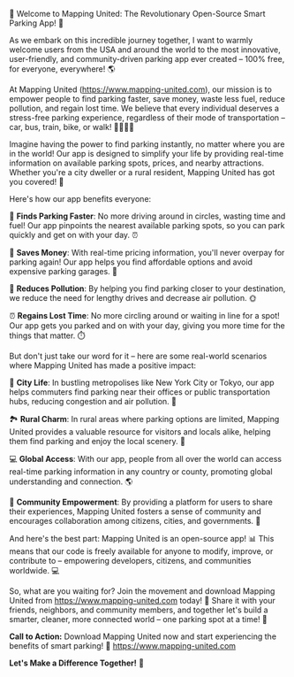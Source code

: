 🚀 Welcome to Mapping United: The Revolutionary Open-Source Smart Parking App! 🏼

As we embark on this incredible journey together, I want to warmly welcome users from the USA and around the world to the most innovative, user-friendly, and community-driven parking app ever created – 100% free, for everyone, everywhere! 🌎

At Mapping United (https://www.mapping-united.com), our mission is to empower people to find parking faster, save money, waste less fuel, reduce pollution, and regain lost time. We believe that every individual deserves a stress-free parking experience, regardless of their mode of transportation – car, bus, train, bike, or walk! 🚴‍♀️🚌💨

Imagine having the power to find parking instantly, no matter where you are in the world! Our app is designed to simplify your life by providing real-time information on available parking spots, prices, and nearby attractions. Whether you're a city dweller or a rural resident, Mapping United has got you covered! 🌄

Here's how our app benefits everyone:

🚀 **Finds Parking Faster**: No more driving around in circles, wasting time and fuel! Our app pinpoints the nearest available parking spots, so you can park quickly and get on with your day. ⏰

💸 **Saves Money**: With real-time pricing information, you'll never overpay for parking again! Our app helps you find affordable options and avoid expensive parking garages. 💸

🌿 **Reduces Pollution**: By helping you find parking closer to your destination, we reduce the need for lengthy drives and decrease air pollution. 🌞

⏰ **Regains Lost Time**: No more circling around or waiting in line for a spot! Our app gets you parked and on with your day, giving you more time for the things that matter. ⏱️

But don't just take our word for it – here are some real-world scenarios where Mapping United has made a positive impact:

🌆 **City Life**: In bustling metropolises like New York City or Tokyo, our app helps commuters find parking near their offices or public transportation hubs, reducing congestion and air pollution. 🗼️

🏞️ **Rural Charm**: In rural areas where parking options are limited, Mapping United provides a valuable resource for visitors and locals alike, helping them find parking and enjoy the local scenery. 🌄

💻 **Global Access**: With our app, people from all over the world can access real-time parking information in any country or county, promoting global understanding and connection. 🌎

🤝 **Community Empowerment**: By providing a platform for users to share their experiences, Mapping United fosters a sense of community and encourages collaboration among citizens, cities, and governments. 👥

And here's the best part: Mapping United is an open-source app! 📊 This means that our code is freely available for anyone to modify, improve, or contribute to – empowering developers, citizens, and communities worldwide. 💻

So, what are you waiting for? Join the movement and download Mapping United from https://www.mapping-united.com today! 🎉 Share it with your friends, neighbors, and community members, and together let's build a smarter, cleaner, more connected world – one parking spot at a time! 🌟

**Call to Action:** Download Mapping United now and start experiencing the benefits of smart parking! 📲 https://www.mapping-united.com

**Let's Make a Difference Together!** 💪